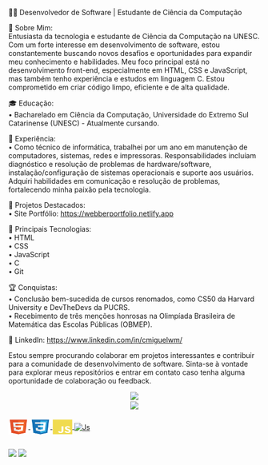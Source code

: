 👨‍💻 Desenvolvedor de Software | Estudante de Ciência da Computação

🌟 Sobre Mim: <br>
Entusiasta da tecnologia e estudante de Ciência da Computação na UNESC. Com um forte interesse em desenvolvimento de software, estou constantemente buscando novos desafios e oportunidades para expandir meu conhecimento e habilidades. Meu foco principal está no desenvolvimento front-end, especialmente em HTML, CSS e JavaScript, mas também tenho experiência e estudos em linguagem C. Estou comprometido em criar código limpo, eficiente e de alta qualidade.

🎓 Educação: <br>
• Bacharelado em Ciência da Computação, Universidade do Extremo Sul Catarinense (UNESC) - Atualmente cursando.

💼 Experiência: <br>
• Como técnico de informática, trabalhei por um ano em manutenção de computadores, sistemas, redes e impressoras. Responsabilidades incluíam diagnóstico e resolução de problemas de hardware/software, instalação/configuração de sistemas operacionais e suporte aos usuários. Adquiri habilidades em comunicação e resolução de problemas, fortalecendo minha paixão pela tecnologia.

🚀 Projetos Destacados: <br>
• Site Portfólio: https://webberportfolio.netlify.app

🔧 Principais Tecnologias: <br>
• HTML <br>
• CSS <br>
• JavaScript <br>
• C <br> 
• Git <br> 

🏆 Conquistas: <br>
• Conclusão bem-sucedida de cursos renomados, como CS50 da Harvard University e DevTheDevs da PUCRS. <br>
• Recebimento de três menções honrosas na Olimpíada Brasileira de Matemática das Escolas Públicas (OBMEP).

🔗 LinkedIn: https://www.linkedin.com/in/cmiguelwm/

Estou sempre procurando colaborar em projetos interessantes e contribuir para a comunidade de desenvolvimento de software. Sinta-se à vontade para explorar meus repositórios e entrar em contato caso tenha alguma oportunidade de colaboração ou feedback.

<div align="center">
  <a href="https://github.com/ckzwebber">
  <img height="230em" src="https://github-readme-stats.vercel.app/api?username=ckzwebber&show_icons=true&theme=radical&include_all_commits=true&count_private=true"/>
    <br>
  <img height="150em" src="https://github-readme-stats.vercel.app/api/top-langs/?username=ckzwebber&layout=compact&langs_count=7&theme=radical"/>
</div>
  
<div style="display: inline_block"><br>
  <img align="center" alt="HTML" height="30" width="40" src="https://raw.githubusercontent.com/devicons/devicon/master/icons/html5/html5-original.svg">
  <img align="center" alt="CSS" height="30" width="40" src="https://raw.githubusercontent.com/devicons/devicon/master/icons/css3/css3-original.svg">
  <img align="center" alt="Js" height="30" width="40" src="https://raw.githubusercontent.com/devicons/devicon/master/icons/javascript/javascript-plain.svg">
  <img align="center" alt="Js" height="30" width="40" src="https://cdn.jsdelivr.net/gh/devicons/devicon@latest/icons/cplusplus/cplusplus-original.svg">
</div>
  
##
  
<div>
  <a href="https://www.linkedin.com/in/cmiguelwm/" target="_blank"><img src="https://img.shields.io/badge/LinkedIn-0077B5?style=for-the-badge&logo=linkedin&logoColor=white" target="_blank"></a>
  <a href="https://steamcommunity.com/id/ckzwebber" target="_blank"><img src="https://img.shields.io/badge/Steam-000000?style=for-the-badge&logo=steam&logoColor=white" target="_blank"></a>
</div>
